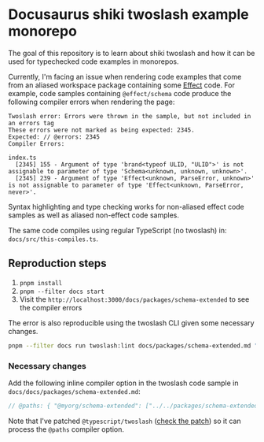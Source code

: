 # Docusaurus shiki twoslash example monorepo

The goal of this repository is to learn about shiki twoslash and how it can be used for typechecked code examples in monorepos.

Currently, I'm facing an issue when rendering code examples that come from an aliased workspace package containing some [Effect] code.
For example, code samples containing `@effect/schema` code produce the following compiler errors when rendering the page:

```
Twoslash error: Errors were thrown in the sample, but not included in an errors tag
These errors were not marked as being expected: 2345. 
Expected: // @errors: 2345
Compiler Errors:

index.ts
  [2345] 155 - Argument of type 'brand<typeof ULID, "ULID">' is not assignable to parameter of type 'Schema<unknown, unknown, unknown>'.
  [2345] 239 - Argument of type 'Effect<unknown, ParseError, unknown>' is not assignable to parameter of type 'Effect<unknown, ParseError, never>'.
```

Syntax highlighting and type checking works for non-aliased effect code samples as well as aliased non-effect code samples.

The same code compiles using regular TypeScript (no twoslash) in: `docs/src/this-compiles.ts`.

## Reproduction steps

1. `pnpm install`
2. `pnpm --filter docs start`
3. Visit the `http://localhost:3000/docs/packages/schema-extended` to see the compiler errors

The error is also reproducible using the twoslash CLI given some necessary changes.

```sh
pnpm --filter docs run twoslash:lint docs/packages/schema-extended.md ""
```

### Necessary changes

Add the following inline compiler option in the twoslash code sample in `docs/docs/packages/schema-extended.md`:
```ts
// @paths: { "@myorg/schema-extended": ["../../packages/schema-extended/src"] }
```

Note that I've patched `@typescript/twoslash` ([check the patch](patches/@typescript__twoslash@3.1.0.patch)) so it can process the `@paths` compiler option.

[Effect]: https://github.com/Effect-TS/effect
